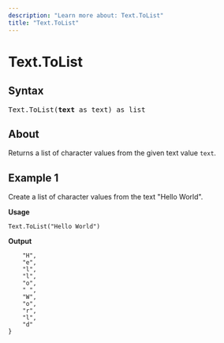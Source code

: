 ```yaml
---
description: "Learn more about: Text.ToList"
title: "Text.ToList"
---
```

# Text.ToList

## Syntax

<pre>
Text.ToList(<b>text</b> as text) as list
</pre>
  
## About

Returns a list of character values from the given text value `text`.

## Example 1

Create a list of character values from the text "Hello World".

**Usage**

```powerquery-m
Text.ToList("Hello World")
```

**Output**

```powerquery-m{
    "H",
    "e",
    "l",
    "l",
    "o",
    " ",
    "W",
    "o",
    "r",
    "l",
    "d"
}
```
